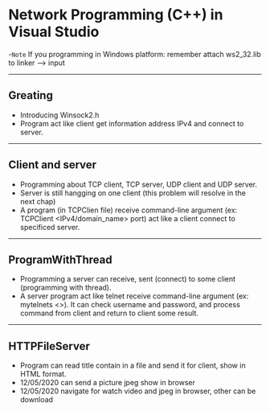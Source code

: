# Network Programming (C++) in Visual Studio

-`Note` If you programming in Windows platform: remember attach ws2_32.lib to linker --> input
***

## Greating 
- Introducing Winsock2.h
- Program act like client get information address IPv4 and connect to server.
***
## Client and server
- Programming about TCP client, TCP server, UDP client and UDP server.
- Server is still hangging on one client (this problem will resolve in the next chap)
- A program (in TCPClien file) receive command-line argument (ex: TCPClient <IPv4/domain_name> port) act like a client connect to specificed server.
***
## ProgramWithThread
- Programming a server can receive, sent (connect) to some client (programming with thread).
- A server program act like telnet receive command-line argument (ex: mytelnets <<port>>). It can check username and password, and process command from client and return to client some result.
***
## HTTPFileServer
- Program can read title contain in a file and send it for client, show in HTML format.
- 12/05/2020 can send a picture jpeg show in browser
- 12/05/2020 navigate for watch video and jpeg in browser, other can be download


